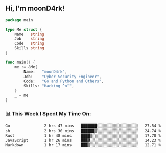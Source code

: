 <h2> Hi, I'm moonD4rk!</h2>

```go
package main

type Me struct {
	Name   string
	Job    string
	Code   string
	Skills string
}

func main() {
	me := &Me{
		Name:   "moonD4rk",
		Job:    "Cyber Security Engineer",
		Code:   "Go and Python and Others",
		Skills: "Hacking ^o^",
	}
	_ = me
}
```

<h3>📊 This Week I Spent My Time On:</h3>
<!-- <img align='right' src="https://github-readme-stats.vercel.app/api?username=moond4rk&show_icons=true&theme=radical", width="300" height="150"> -->

<!--START_SECTION:waka-->

```txt
Go               2 hrs 47 mins   ███████░░░░░░░░░░░░░░░░░░   27.54 %
sh               2 hrs 30 mins   ██████▒░░░░░░░░░░░░░░░░░░   24.74 %
Rust             1 hr 48 mins    ████▒░░░░░░░░░░░░░░░░░░░░   17.78 %
JavaScript       1 hr 26 mins    ███▓░░░░░░░░░░░░░░░░░░░░░   14.23 %
Markdown         1 hr 17 mins    ███▒░░░░░░░░░░░░░░░░░░░░░   12.71 %
```

<!--END_SECTION:waka-->

